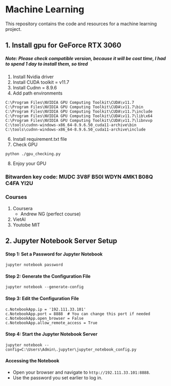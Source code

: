 # Machine Learning
This repository contains the code and resources for a machine learning project.

## 1. Install gpu for GeForce RTX 3060
##### Note: Please check compatible version, because it will be cost time, I had to spend 1 day to install them, so tired
1. Install Nvidia driver
2. Install CUDA toolkit = v11.7
3. Install Cudnn = 8.9.6
4. Add path environments
```
C:\Program Files\NVIDIA GPU Computing Toolkit\CUDA\v11.7
C:\Program Files\NVIDIA GPU Computing Toolkit\CUDA\v11.7\bin
C:\Program Files\NVIDIA GPU Computing Toolkit\CUDA\v11.7\include
C:\Program Files\NVIDIA GPU Computing Toolkit\CUDA\v11.7\lib\x64
C:\Program Files\NVIDIA GPU Computing Toolkit\CUDA\v11.7\libnvvp
C:\tools\cudnn-windows-x86_64-8.9.6.50_cuda11-archive\bin
C:\tools\cudnn-windows-x86_64-8.9.6.50_cuda11-archive\include
```
6. Install requirement.txt file
7. Check GPU
```
python ./gpu_checking.py
```
8. Enjoy your GPU


### Bitwarden key code: MUDC 3V8F B50I WDYN 4MK1 B08Q C4FA YI2U
### Courses
1. Coursera
   - Andrew NG (perfect course)
2. VietAI
3. Youtobe MIT


## 2. Jupyter Notebook Server Setup
#### Step 1: Set a Password for Jupyter Notebook
```
jupyter notebook password
```

#### Step 2: Generate the Configuration File
```
jupyter notebook --generate-config
```

#### Step 3: Edit the Configuration File
```
c.NotebookApp.ip = '192.111.33.101'
c.NotebookApp.port = 8888  # You can change this port if needed
c.NotebookApp.open_browser = False
c.NotebookApp.allow_remote_access = True
```

#### Step 4: Start the Jupyter Notebook Server
```
jupyter notebook --config=C:\Users\Admin\.jupyter\jupyter_notebook_config.py
```

#### Accessing the Notebook
- Open your browser and navigate to `http://192.111.33.101:8888`.
- Use the password you set earlier to log in.
```